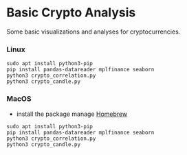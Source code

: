 # Basic Crypto Analysis
Some basic visualizations and analyses for cryptocurrencies.

### Linux
````
sudo apt install python3-pip
pip install pandas-datareader mplfinance seaborn
python3 crypto_correlation.py 
python3 crypto_candle.py 
````

### MacOS
- install the package manage [Homebrew](https://brew.sh/)
````
sudo apt install python3-pip
pip install pandas-datareader mplfinance seaborn
python3 crypto_correlation.py 
python3 crypto_candle.py 
````
